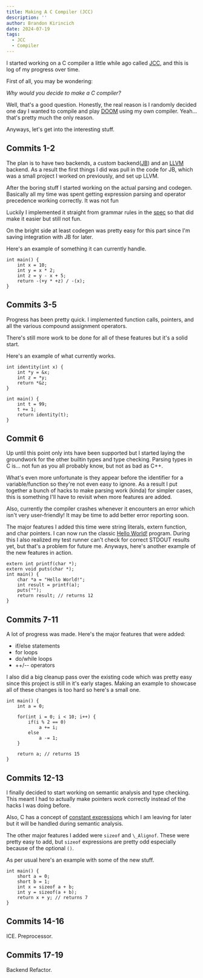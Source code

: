 ```yaml
---
title: Making A C Compiler (JCC)
description: ''
author: Brandon Kirincich
date: 2024-07-19
tags:
  - JCC
  - Compiler
---
```

I started working on a C compiler a little while ago called [JCC](https://github.com/BrandonKi/jcc), and this is log of my progress over time.

First of all, you may be wondering:

*Why would you decide to make a C compiler?*

Well, that's a good question. Honestly, the real reason is I randomly decided one day I wanted to compile and play [DOOM](https://github.com/id-Software/DOOM) using my own compiler. Yeah... that's pretty much the only reason.

Anyways, let's get into the interesting stuff.

## Commits 1-2

The plan is to have two backends, a custom backend([JB](https://github.com/BrandonKi/jcc/tree/main/jb)) and an [LLVM](https://llvm.org/) backend. As a result the first things I did was pull in the code for JB, which was a small project I worked on previously, and set up LLVM.

After the boring stuff I started working on the actual parsing and codegen. Basically all my time was spent getting expression parsing and operator precedence working correctly. It was not fun

Luckily I implemented it straight from grammar rules in the [spec](https://www.open-std.org/jtc1/sc22/wg14/www/docs/n1570.pdf) so that did make it easier but still not fun.

On the bright side at least codegen was pretty easy for this part since I'm saving integration with JB for later.

Here's an example of something it can currently handle.

```
int main() {
    int x = 10;
    int y = x * 2;
    int z = y - x + 5;
    return -(+y * +z) / -(x);
}
```

## Commits 3-5

Progress has been pretty quick. I implemented function calls, pointers, and all the various compound assignment operators.

There's still more work to be done for all of these features but it's a solid start.

Here's an example of what currently works.

```
int identity(int x) {
    int *y = &x;
    int z = *y;
    return *&z;
}

int main() {
    int t = 99;
    t += 1;
    return identity(t);
}
```

## Commit 6

Up until this point only ints have been supported but I started laying the groundwork for the other builtin types and type checking. Parsing types in C is... not fun as you all probably know, but not as bad as C++.

What's even more unfortunate is they appear before the identifier for a variable/function so they're not even easy to ignore. As a result I put together a bunch of hacks to make parsing work (kinda) for simpler cases, this is something I'll have to revisit when more features are added.

Also, currently the compiler crashes whenever it encounters an error which isn't very user-friendly! It may be time to add better error reporting soon.

The major features I added this time were string literals, extern function, and char pointers. I can now run the classic [Hello World!](https://en.wikipedia.org/wiki/%22Hello,_World!%22_program) program. During this I also realized my test runner can't check for correct STDOUT results yet, but that's a problem for future me. Anyways, here's another example of the new features in action.

```
extern int printf(char *);
extern void puts(char *);
int main() {
    char *a = "Hello World!";
    int result = printf(a);
    puts("");
    return result; // returns 12
}
```

## Commits 7-11

A lot of progress was made. Here's the major features that were added:

- if/else statements
- for loops
- do/while loops
- ++/-- operators

I also did a big cleanup pass over the existing code which was pretty easy since this project is still in it's early stages. Making an example to showcase all of these changes is too hard so here's a small one.

```
int main() {
    int a = 0;

    for(int i = 0; i < 10; i++) {
        if(i % 2 == 0)
            a += i;
        else
            a -= 1;
    }

    return a; // returns 15
}
```

## Commits 12-13

I finally decided to start working on semantic analysis and type checking. This meant I had to actually make pointers work correctly instead of the hacks I was doing before.

Also, C has a concept of [constant expressions](https://en.cppreference.com/w/c/language/constant_expression) which I am leaving for later but it will be handled during semantic analysis.

The other major features I added were `sizeof` and `\_Alignof`. These were pretty easy to add, but `sizeof` expressions are pretty odd especially because of the optional `()`.

As per usual here's an example with some of the new stuff.

```
int main() {
    short a = 0;
    short b = 1;
    int x = sizeof a + b;
    int y = sizeof(a + b);
    return x + y; // returns 7
}
```

## Commits 14-16

ICE.
Preprocessor.

## Commits 17-19

Backend Refactor.




